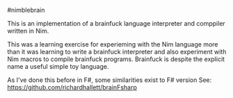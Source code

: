 #nimblebrain

This is an implementation of a brainfuck language interpreter and comppiler written in Nim.

This was a learning exercise for experieming with the Nim language more than it was learning to write a brainfuck interpreter and also experiment with Nim macros to compile brainfuck programs.
Brainfuck is despite the explicit name a useful simple toy language.

As I've done this before in F#, some similarities exist to F# version
See: https://github.com/richardhallett/brainFsharp
